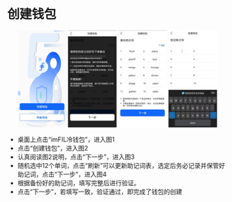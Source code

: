# 创建钱包

<div style="text-align:center;">
<img src="./assets/img/offline/create_1.jpeg" width="22%"/>
<img src="./assets/img/offline/create_2.jpeg" width="22%"/>
<img src="./assets/img/offline/create_3.jpeg" width="22%"/>
<img src="./assets/img/offline/create_4.jpeg" width="22%"/>
</div>

- 桌面上点击“imFIL冷钱包”，进入图1
- 点击“创建钱包”，进入图2
- 认真阅读图2说明，点击“下一步”，进入图3
- 随机选中12个单词，点击“刷新”可以更新助记词表，选定后务必记录并保管好助记词，点击“下一步”，进入图4
- 根据备份好的助记词，填写完整后进行验证。
- 点击“下一步”，若填写一致，验证通过，即完成了钱包的创建